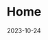 ---
date: "2023-10-24"
design:
  spacing: 6rem
sections:

- block: hero
  id: hero
  content:
    text: |
     <p class="mt-6 leading-8" style="font-size:1.6rem; color:black">MSc. Student (Biology) at Mount Allison University</p>
    title: <h1 class="font-bold tracking-tight" style="font-size:4rem; color:black">Christelinda Laureijs</h1>
  design:
    background:
      image:
        filename: Lab-Rats-Hero-white-top.png
        parallax: false
    spacing:
      margin:
      - 0
      - 0
      - 0
      - 0
      padding:
      - 0
      - 0
      - 0
      - 0
      
      
- block: markdown
  id: intro
  content:
    title: <h2 class="font-bold tracking-tight" style="font-size:2.7rem; color:black; line-height:125%">I am a researcher, coder, and artist</h2>
    text: | 
      I am a Master's student working under the supervision of Dr. Karen Crosby at Mount Allison University. My work focuses on the effect of insulin on neurons in the dorsomedial hypothalamus (DMH), which is a brain region critical for appetite regulation.
      
      I aim to answer these questions:
      
      1. How does bodyweight and food intake change after insulin is injected into the DMH?
      2. Does insulin signalling in the DMH affect physiological processes other than appetite regulation, such as energy metabolism or thermoregulation? 
      3. What signal transduction pathways are activated by insulin binding in the DMH?
      4. Does insulin signalling in the DMH change in rats who consume high-fat or high-sugar diets?
      5. How does diabetes affect insulin signalling in the DMH?
      
      For my research, I use techniques such as whole-cell patch clamp electrophysiology, stereotaxic surgeries, and behavioural monitoring.
      
      After my Master's program, I plan to pursue a PhD and work towards a career in academia.
      
  design:
    background:
      image:
        filename: Green-neuron2.svg
        parallax: false
        position: right
        
        
- block: markdown
  id: projects
  content:
      title: Projects
  design:
    background:
      color: white
      text_color_light: false
    spacing:
      padding: ["25px", "0", "10px", "0"]
  
- block: markdown
  id: honours
  content:
      text: |
        <h3>Honours work: Does insulin act in the DMH?</h3>
        For my honours project, I asked if insulin binds to DMH neurons, and if so, how that may affect their activity. I compared synaptic transmission (a measure of communication between neurons) and action potentials (a measure of neuronal excitability) before and after exposing DMH neurons to insulin.
        <a href="https://github.com/christelinda-laureijs/honours-thesis" target="_blank" title="Explore the GitHub project!"><img src="Methods-schematic.png"></a>
        I found that insulin <b>decreases</b> both excitatory synaptic transmission and neuronal excitability in DMH neurons. If you're interested in reading more, you can explore <a href="https://github.com/christelinda-laureijs/honours-thesis" target="_blank" title="Explore the GitHub project!">the project page on GitHub</a> and <a href="https://github.com/christelinda-laureijs/honours-thesis/blob/main/Thesis/Thesis.pdf" target="_blank" title="Read my thesis as a PDF file">read my thesis!</a>
  design:
    background:
      image:
        filename: insulin.svg
        parallax: false
        position: left



- block: markdown
  id: coding
  content:
      text: |
        <h3>Coding Projects</h3>
        
        <p style="margin-bottom:20rem;">I always have some sort of coding project on the go. I code most frequently in R & RMarkdown, but I also like to build things with LaTeX and HTML. My most recent projects have included creating a reproducible RMarkdown/LaTeX thesis template, coding a website (this one!) and developing R scripts to analyze the recordings that we collect in the lab.</p>

  design:
    background:
      image:
        filename: Rat-Laptop.svg
        size: cover
        parallax: false
        position: center

- block: markdown
  id: art
  content:
      text: |
        <h3>Scientific illustrations</h3>
        
        Art, graphic design, and typography are key interests of mine. I particularly enjoy using art to improve understanding of scientific concepts. Most of my diagrams are featured in my presentations, but I also create stand-alone scientific illustrations and figures. My main illustration tools are [Inkscape](https://inkscape.org/) (a free, open-source vector illustrator), *ggplot2*, and watercolour. I'm also familiar with using tools like [Mol*](https://molstar.org/viewer/) to generate and modify 3D protein structures.  
        
- block: markdown
  id: artpicture
  content:
    text: |
      <br></br>
  design:
    background:
      image:
        filename: Scientific-art-banner.svg
        parallax: false
        position: center

- block: markdown
  id: crankybeeart
  content:
      text: |
        <h3>Cranky Bee Art</h3>
        
        A few years ago, I started an online business featuring my watercolour art and nature photography. It grew quickly and little did I know that this fun project would soon become a big part of my artistic life. I have lots of fun imagining animals like mice, bears and giraffes doing human activities and celebrating special occasions together. 
        
        <a href="https://crankybeeart.com/" target="_blank" title="Click here to visit the Cranky Bee Art website!">Cranky Bee Art</a> specializes in greeting cards for adoption day anniversaries, birthdays, and holidays, as well as creating small moments that make every day special. I'm particularly proud of my "Just Because" series to send to people - well, just because you want to check in and let them know that you're thinking of them.
        
        <div style="text-align:center">
        <button type="button"><a href="https://crankybeeart.com/" target="_blank" title="Click here to visit the Cranky Bee Art website!">Visit Cranky Bee Art!</a></button>
        </div>

- block: markdown
  id: beeartpicture
  content:
    text: 
  design:
    background:
      image:
        filename: watercolour-banner.svg
        parallax: false
        position: center     

- block: markdown
  id: contact
  content:
      title: Contact
      text: |
        Let's connect! If you have ideas for collaboration, knowledge of useful R scripts or packages, or ideas for what card I should paint next, I would love to hear from you.
        
        <img src="avatar-round-png.png" alt="Photo of Christelinda Laureijs" width="300" height="300" style="display: block; margin-left: auto; margin-right: auto; width: 50%">
        
        <div style="display: block; text-align: center">
        
          <form name="contact" method="POST" data-netlify="true" action="/thankyou">
            <p>
              <label>Your Name<input type="text" name="name" /></label>
            </p>
            <p>
              <label>Your Email <input type="email" name="email" /></label>
            </p>
            <p>
              <label>Message <textarea name="message"></textarea></label>
            </p>
            <p>
              <button type="submit">Send</button>
            </p>
          </form>
        
        </div>

- block: markdown
  id: cv
  content:
      title: CV
      text: |
          Don't go yet! If you want to read more about me, here's <a href="Laureijs-CV.pdf" target="_blank" title="Click here to open a my CV as a PDF file">my CV.</a>

title: Home
type: landing
---